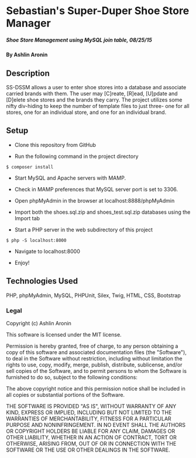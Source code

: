 # Sebastian's Super-Duper Shoe Store Manager

##### Shoe Store Management using MySQL join table, 08/25/15

#### By Ashlin Aronin

## Description
SS-DSSM allows a user to enter shoe stores into a database and associate carried
brands with them. The user may [C]reate, [R]ead, [U]pdate and [D]elete shoe
stores and the brands they carry. The project utilizes some nifty div-hiding
to keep the number of template files to just three- one for all stores, one for
an individual store, and one for an individual brand.

## Setup
* Clone this repository from GitHub

* Run the following command in the project directory
```console
$ composer install
```
* Start MySQL and Apache servers with MAMP.
* Check in MAMP preferences that MySQL server port is set to 3306.
* Open phpMyAdmin in the browser at localhost:8888/phpMyAdmin
* Import both the shoes.sql.zip and shoes_test.sql.zip databases using the Import tab

* Start a PHP server in the web subdirectory of this project
```console
$ php -S localhost:8000
```

* Navigate to localhost:8000

* Enjoy!

## Technologies Used

PHP, phpMyAdmin, MySQL, PHPUnit, Silex, Twig, HTML, CSS, Bootstrap

### Legal

Copyright (c) Ashlin Aronin

This software is licensed under the MIT license.

Permission is hereby granted, free of charge, to any person obtaining a copy
of this software and associated documentation files (the "Software"), to deal
in the Software without restriction, including without limitation the rights
to use, copy, modify, merge, publish, distribute, sublicense, and/or sell
copies of the Software, and to permit persons to whom the Software is
furnished to do so, subject to the following conditions:

The above copyright notice and this permission notice shall be included in
all copies or substantial portions of the Software.

THE SOFTWARE IS PROVIDED "AS IS", WITHOUT WARRANTY OF ANY KIND, EXPRESS OR
IMPLIED, INCLUDING BUT NOT LIMITED TO THE WARRANTIES OF MERCHANTABILITY,
FITNESS FOR A PARTICULAR PURPOSE AND NONINFRINGEMENT. IN NO EVENT SHALL THE
AUTHORS OR COPYRIGHT HOLDERS BE LIABLE FOR ANY CLAIM, DAMAGES OR OTHER
LIABILITY, WHETHER IN AN ACTION OF CONTRACT, TORT OR OTHERWISE, ARISING FROM,
OUT OF OR IN CONNECTION WITH THE SOFTWARE OR THE USE OR OTHER DEALINGS IN
THE SOFTWARE.
